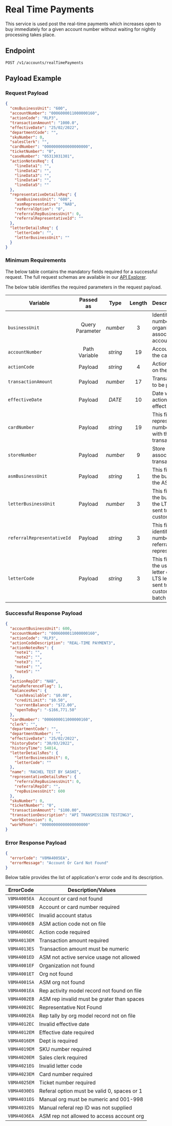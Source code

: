 # Real Time Payments

This service is used post the real-time payments which increases open to buy immediately for a given account number without waiting for nightly processing takes place.

## Endpoint

`POST /v1/accounts/realTimePayments`

## Payload Example

### Request Payload

```json
{
  "cmsBusinessUnit": "600",
  "accountNumber": "0006000011000000160",
  "actionCode": "RLP3",
  "transactionAmount": "1000.0",
  "effectiveDate": "25/02/2022",
  "departmentCode": "",
  "skuNumber": 0,
  "salesClerk": "",
  "cardNumber": "0000000000000000000",
  "ticketNumber": "0",
  "caseNumber": "05313031301",
  "actionNotesReq": {
    "lineData1": "",
    "lineData2": "",
    "lineData3": "",
    "lineData4": "",
    "lineData5": ""
  },
  "representativeDetailsReq": {
    "asmBusinessUnit": "600",
    "asmRepresentative": "NAB",
    "referralOption": "0",
    "referralRepBusinessUnit": 0,
    "referralRepresentativeId": ""
  },
  "letterDetailsReq": {
    "letterCode": "",
    "letterBusinessUnit": ""
  }
}
```

### Minimum Requirements

The below table contains the mandatory fields required for a successful request. The full request schemas are available in our [API Explorer](../api/?type=post&path=/v1/accounts/realTimePayments).

The below table identifies the required parameters in the request payload.

| Variable | Passed as | Type | Length | Description/Values |
| -------- | :-------: | :--: | :------------: | ------------------ |
| `businessUnit` | Query Parameter | *number* | 3 | Identification number of the organization associated with the account. |
| `accountNumber` | Path Variable | *string* | 19 | Account Number of the cardholder. | 
| `actionCode` | Payload | *string* | 4 | Action code placed on the account. | 
| `transactionAmount` | Payload | *number* | 17 | Transaction amount to be posted. |
| `effectiveDate` | Payload | *DATE* | 10	 | Date when this action is to take effect. |
| `cardNumber` | Payload | *string* | 19 | This field represents the card number associated with the transaction. |
| `storeNumber` | Payload | *number* | 9 | Store number associated with the transaction. |
| `asmBusinessUnit` | Payload | *string* | 1 | This field indicates the business unit of the ASM. |  
| `letterBusinessUnit` | Payload | *number* | 3 | This field indicates the business unit of the LTS letter to be sent to the customer. | 
| `referralRepresentativeId` | Payload | *string* | 3 | This field is the identification number of the referral representative. |  
| `letterCode` | Payload | *string* | 3 | This field indicates the user-defined letter code of the LTS letter to be sent to the customer through batch processing. |

### Successful Response Payload

```json
{
  "accountBusinessUnit": 600,
  "accountNumber": "0006000011000000160",
  "actionCode": "RLP3",
  "actionCodeDescription": "REAL-TIME PAYMENT3",
  "actionNotesRes": {
    "note1": "",
    "note2": "",
    "note3": "",
    "note4": "",
    "note5": ""
  },
  "actionRepId": "NAB",
  "autoReferenceFlag": 1,
  "balancesRes": {
    "cashAvailable": "$0.00",
    "creditLimit": "$0.50",
    "currentBalance": "$72.00",
    "openToBuy": "-$166,771.50"
  },
  "cardNumber": "0006000011000000160",
  "clerk": "",
  "departmentCode": "",
  "departmentNumber": "",
  "effectiveDate": "25/02/2022",
  "historyDate": "30/03/2022",
  "historyTime": 54014,
  "letterDetailsRes": {
    "letterBusinessUnit": 0,
    "letterCode": ""
  },
  "name": "RACHEL TEST BY SASHI",
  "representativeDetailsRes": {
    "referralRepBusinessUnit": 0,
    "referralRepId": "",
    "repBusinessUnit": 600
  },
  "skuNumber": 0,
  "ticketNumber": "0",
  "transactionAmount": "$100.00",
  "transactionDescription": "API TRANSMISSION TESTING3",
  "workExtension": 0,
  "workPhone": "00000000000000000000"
}
```

### Error Response Payload

```json
{
  "errorCode": "V8MA4005EA",
  "errorMessage": "Account Or Card Not Found"  
}
```

Below table provides the list of application's error code and its description.

| ErrorCode |  Description/Values |
| --------  | ------------------ |
| `V8MA4005EA` | Account or card not found |  
| `V8MA4005EB` | Account or card number required |  
| `V8MA4005EC` | Invalid account status |  
| `V8MA4006EB` | ASM action code not on file |  
| `V8MA4006EC` | Action code required |    
| `V8MA4013EM` | Transaction amount required |  
| `V8MA4013ES` | Transaction amount must be numeric |  
| `V8MA4001ED` | ASM not active  service usage not allowed |  
| `V8MA4001EF` | Organization not found |  
| `V8MA4001ET` | Org not found |  
| `V8MA4001SA` | ASM org not found |  
| `V8MA4001EA` | Rep activity model record not found on file |  
| `V8MA4002EB` | ASM rep invalid must be grater than spaces |  
| `V8MA4002EC` | Representative Not Found |  
| `V8MA4002EA` | Rep tally by org model record not on file |  
| `V8MA4012EC` | Invalid effective date |  
| `V8MA4012EM` | Effective date required |  
| `V8MA4016EM` | Dept is required |  
| `V8MA4019EM` | SKU number required |  
| `V8MA4020EM` | Sales clerk required |  
| `V8MA4021EG` | Invalid letter code |  
| `V8MA4023EM` | Card number required |  
| `V8MA4025EM` | Ticket number required |  
| `V8MA4030EG` | Referal option must be valid 0, spaces or 1 |  
| `V8MA4031EG` | Manual org must be numeric and 001-998 |  
| `V8MA4032EG` | Manual referal rep ID was not supplied |  
| `V8MA4036EA` | ASM rep not allowed to access account org | 